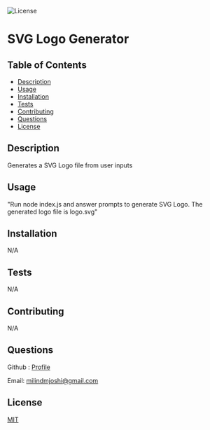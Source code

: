 
![License](https://img.shields.io/badge/License-MIT-yellow.svg?style=for-the-badge)
# SVG Logo Generator

## Table of Contents
* [Description](#description)
* [Usage](#usage)
* [Installation](#installation)
* [Tests](#tests)
* [Contributing](#contributing)
* [Questions](#questions)
* [License](#license)

## Description
Generates a SVG Logo file from user inputs

## Usage
"Run node index.js and answer prompts to generate SVG Logo. The generated logo file is logo.svg"

## Installation
N/A

## Tests
N/A

## Contributing
N/A

## Questions
Github : [Profile](https://github.com/milindmjoshi)

Email: [milindmjoshi@gmail.com](mailto:milindmjoshi@gmail.com)
 
## License
[MIT](https://opensource.org/licenses/MIT)
    
